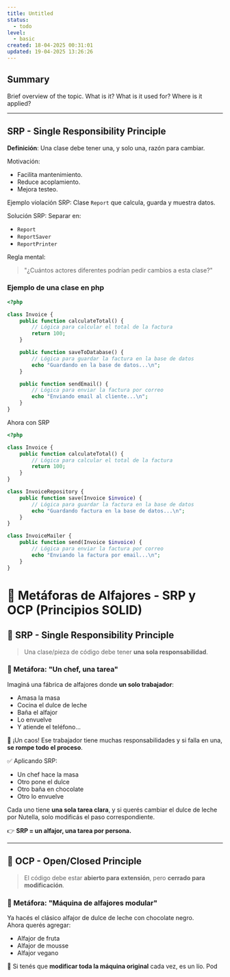 ```yaml
---
title: Untitled
status:
  - todo
level:
  - basic
created: 18-04-2025 00:31:01
updated: 19-04-2025 13:26:26
---
```


## Summary
Brief overview of the topic. What is it? What is it used for? Where is it applied?

---
## SRP - Single Responsibility Principle

**Definición**: Una clase debe tener una, y solo una, razón para cambiar.

Motivación:
- Facilita mantenimiento.
- Reduce acoplamiento.
- Mejora testeo.

Ejemplo violación SRP:
Clase `Report` que calcula, guarda y muestra datos.

Solución SRP:
Separar en:
- `Report`
- `ReportSaver`
- `ReportPrinter`

Regla mental:
> "¿Cuántos actores diferentes podrían pedir cambios a esta clase?"

### Ejemplo de una clase en php
```php
<?php

class Invoice {
    public function calculateTotal() {
        // Lógica para calcular el total de la factura
        return 100;
    }

    public function saveToDatabase() {
        // Lógica para guardar la factura en la base de datos
        echo "Guardando en la base de datos...\n";
    }

    public function sendEmail() {
        // Lógica para enviar la factura por correo
        echo "Enviando email al cliente...\n";
    }
}
```
Ahora con SRP
```php
<?php

class Invoice {
    public function calculateTotal() {
        // Lógica para calcular el total de la factura
        return 100;
    }
}

class InvoiceRepository {
    public function save(Invoice $invoice) {
        // Lógica para guardar la factura en la base de datos
        echo "Guardando factura en la base de datos...\n";
    }
}

class InvoiceMailer {
    public function send(Invoice $invoice) {
        // Lógica para enviar la factura por correo
        echo "Enviando la factura por email...\n";
    }
}

```

# 🍫 Metáforas de Alfajores - SRP y OCP (Principios SOLID)

## 🧩 SRP - Single Responsibility Principle

> Una clase/pieza de código debe tener **una sola responsabilidad**.

### 🧁 Metáfora: "Un chef, una tarea"

Imaginá una fábrica de alfajores donde **un solo trabajador**:

- Amasa la masa  
- Cocina el dulce de leche  
- Baña el alfajor  
- Lo envuelve  
- Y atiende el teléfono...

🛑 ¡Un caos! Ese trabajador tiene muchas responsabilidades y si falla en una, **se rompe todo el proceso**.

✅ Aplicando SRP:
- Un chef hace la masa
- Otro pone el dulce
- Otro baña en chocolate
- Otro lo envuelve

Cada uno tiene **una sola tarea clara**, y si querés cambiar el dulce de leche por Nutella, solo modificás el paso correspondiente.

👉 **SRP = un alfajor, una tarea por persona.**

---

## 🧩 OCP - Open/Closed Principle

> El código debe estar **abierto para extensión**, pero **cerrado para modificación**.

### 🧁 Metáfora: "Máquina de alfajores modular"

Ya hacés el clásico alfajor de dulce de leche con chocolate negro.  
Ahora querés agregar:

- Alfajor de fruta  
- Alfajor de mousse  
- Alfajor vegano  

🛑 Si tenés que **modificar toda la máquina original** cada vez, es un lío. Pod